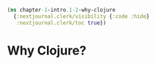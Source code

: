 ```clojure
(ns chapter-1-intro.1-2-why-clojure
  {:nextjournal.clerk/visibility {:code :hide}
   :nextjournal.clerk/toc true})
```

# Why Clojure?
